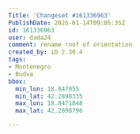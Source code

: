 ```yaml
---
Title: 'Changeset #161336963'
PublishDate: 2025-01-14T09:05:35Z
id: 161336963
user: dada24
comment: rename roof of orientation
created_by: iD 2.30.4
tags:
- Montenegro
- Budva
bbox:
  min_lon: 18.847055
  min_lat: 42.2898335
  max_lon: 18.8471848
  max_lat: 42.2898796

---
```


